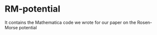 # RM-potential
It contains the Mathematica code we wrote for our paper on the Rosen-Morse potential
